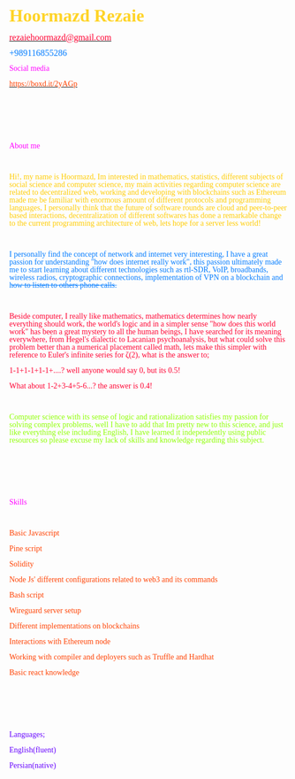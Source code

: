 <html>
<head>
</head>
<body>
<font color="#ffd428"><font face="Hack"><font size="6" style="font-size: 24pt"><b><span style="background: transparent">Hoormazd
Rezaie </span></b></font></font></font>
</p>
<p style="line-height: 100%; margin-bottom: 0cm"><a href="mailto:rezaiehoormazd@gmail.com"><font color="#ff0031"><font face="Hack"><font size="3" style="font-size: 12pt">rezaiehoormazd@gmail.com</font></font></font></a></p>
<p style="line-height: 100%; margin-bottom: 0cm"><font color="#007bff"><font face="Hack"><font size="3" style="font-size: 12pt">+989116855286</font></font></font></p>
<p style="line-height: 100%; margin-bottom: 0cm; background: #000000">
<p style="line-height: 100%; margin-bottom: 0cm"><font color="#ff00ff"><font face="Hack">Social
media</font></font></p>
<p style="line-height: 100%; margin-bottom: 0cm"><a href="https://boxd.it/2yAGp"><font color="#ff4000"><font face="Hack">https://boxd.it/2yAGp</font></font></a></p>
<p style="line-height: 100%; margin-bottom: 0cm"><br/>

</p>
<p style="line-height: 100%; margin-bottom: 0cm"><br/>

</p>
<p style="line-height: 100%; margin-bottom: 0cm"><br/>

</p>
<p style="line-height: 100%; margin-bottom: 0cm"><font color="#ff00ff"><font face="Hack">About
me</font></font></p>
<p style="line-height: 100%; margin-bottom: 0cm"><br/>

</p>
<p style="line-height: 100%; margin-bottom: 0cm"><font color="#ffcc00"><font face="Hack">Hi!,
my name is Hoormazd, Im interested in mathematics, statistics,
different subjects of social science and computer science, my main
activities regarding computer science are related to decentralized
web, working and developing with blockchains such as Ethereum made me
be familiar with enormous amount of different protocols and
programming languages, I personally think that the future of software
rounds are cloud and peer-to-peer based interactions,
decentralization of different softwares has done a remarkable change
to the current programming architecture of web, lets hope for a
server less world!</font></font></p>
<p style="line-height: 100%; margin-bottom: 0cm"><br/>

</p>
<p style="line-height: 100%; margin-bottom: 0cm"><font color="#007bff"><font face="Hack">I
personally find the concept of network and internet very interesting,
I have a great passion for understanding  &quot;how does internet
really work&quot;, this passion ultimately made me to start learning
about different technologies such as rtl-SDR, VoIP, broadbands,
wireless radios, cryptographic connections, implementation of VPN on
a blockchain and h&#822;o&#822;w&#822; &#822;t&#822;o&#822;
&#822;l&#822;i&#822;s&#822;t&#822;e&#822;n&#822; &#822;t&#822;o&#822;
&#822;o&#822;t&#822;h&#822;e&#822;r&#822;s&#822; &#822;p&#822;h&#822;o&#822;n&#822;e&#822;
&#822;c&#822;a&#822;l&#822;l&#822;s&#822;.</font></font></p>
<p style="line-height: 100%; margin-bottom: 0cm"><br/>

</p>
<p style="line-height: 100%; margin-bottom: 0cm"><font color="#ff0031"><font face="Hack">Beside
computer, I really like mathematics, mathematics determines how
nearly everything should work, the world's logic and in a simpler
sense &quot;how does this world work&quot; has been a great mystery
to all the human beings, I have searched for its meaning everywhere,
from Hegel's dialectic to Lacanian psychoanalysis, but what could
solve this problem better than a numerical placement called math,
lets make this simpler with reference to Euler's infinite series for
&zeta;(2), what is the answer to;</font></font></p>
<p style="line-height: 100%; margin-bottom: 0cm"><font color="#ff0031"><font face="Hack">1-1+1-1+1-1+....?
well anyone would say 0, but its 0.5!</font></font></p>
<p style="line-height: 100%; margin-bottom: 0cm"><font color="#ff0031"><font face="Hack">What
about 1-2+3-4+5-6...? the answer is 0.4!</font></font></p>
<p style="line-height: 100%; margin-bottom: 0cm"><br/>

</p>
<p style="line-height: 100%; margin-bottom: 0cm"><font color="#8dff00"><font face="Hack">Computer
science with its sense of logic and rationalization satisfies my
passion for solving complex problems, well I have to add that Im
pretty new to this science, and just like everything else including
English, I have learned it independently using public resources so
please excuse my lack of skills and knowledge regarding this subject.</font></font></p>
<p style="line-height: 100%; margin-bottom: 0cm"><br/>

</p>
<p style="line-height: 100%; margin-bottom: 0cm"><br/>

</p>
<p style="line-height: 100%; margin-bottom: 0cm"><br/>

</p>
<p style="line-height: 100%; margin-bottom: 0cm"><font color="#ff00ff"><font face="Hack">Skills
</font></font>
</p>
<p style="line-height: 100%; margin-bottom: 0cm"><br/>

</p>
<p style="line-height: 100%; margin-bottom: 0cm"><font color="#ff4000"><font face="Hack">Basic
Javascript </font></font>
</p>
<p style="line-height: 100%; margin-bottom: 0cm"><font color="#ff4000"><font face="Hack">Pine
script</font></font></p>
<p style="line-height: 100%; margin-bottom: 0cm"><font color="#ff4000"><font face="Hack">Solidity
</font></font>
</p>
<p style="line-height: 100%; margin-bottom: 0cm"><font color="#ff4000"><font face="Hack">Node
Js' different configurations related to web3 and its commands</font></font></p>
<p style="line-height: 100%; margin-bottom: 0cm"><font color="#ff4000"><font face="Hack">Bash
script </font></font>
</p>
<p style="line-height: 100%; margin-bottom: 0cm"><font color="#ff4000"><font face="Hack">Wireguard
server setup</font></font></p>
<p style="line-height: 100%; margin-bottom: 0cm"><font color="#ff4000"><font face="Hack">Different
implementations on blockchains </font></font>
</p>
<p style="line-height: 100%; margin-bottom: 0cm"><font color="#ff4000"><font face="Hack">Interactions
with Ethereum node</font></font></p>
<p style="line-height: 100%; margin-bottom: 0cm"><font color="#ff4000"><font face="Hack">Working
with compiler and deployers such as Truffle and Hardhat</font></font></p>
<p style="line-height: 100%; margin-bottom: 0cm"><font color="#ff4000"><font face="Hack">Basic
react knowledge</font></font></p>
<p style="line-height: 100%; margin-bottom: 0cm"><br/>

</p>
<p style="line-height: 100%; margin-bottom: 0cm"><br/>

</p>
<p style="line-height: 100%; margin-bottom: 0cm"><br/>

</p>
<p style="line-height: 100%; margin-bottom: 0cm"><font color="#6500ff"><font face="Hack">Languages;</font></font></p>
<p style="line-height: 100%; margin-bottom: 0cm"><font color="#6500ff"><font face="Hack">English(fluent)</font></font></p>
<p style="line-height: 100%; margin-bottom: 0cm"><font color="#6500ff"><font face="Hack">Persian(native)</font></font></p>
</body>
</html>


